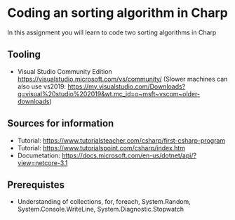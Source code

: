 # Coding an sorting algorithm in Charp

In this assignment you will learn to code two sorting algorithms in Charp

## Tooling
* Visual Studio Community Edition https://visualstudio.microsoft.com/vs/community/ (Slower machines can also use vs2019: https://my.visualstudio.com/Downloads?q=visual%20studio%202019&wt.mc_id=o~msft~vscom~older-downloads)

## Sources for information
* Tutorial: https://www.tutorialsteacher.com/csharp/first-csharp-program
* Tutorial: https://www.tutorialspoint.com/csharp/index.htm
* Documetation: https://docs.microsoft.com/en-us/dotnet/api/?view=netcore-3.1

## Prerequistes
* Understanding of collections, for, foreach, System.Random, System.Console.WriteLine, System.Diagnostic.Stopwatch
